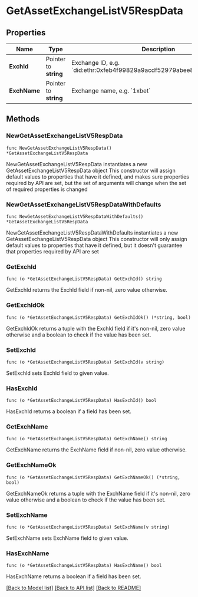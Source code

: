 # GetAssetExchangeListV5RespData

## Properties

Name | Type | Description | Notes
------------ | ------------- | ------------- | -------------
**ExchId** | Pointer to **string** | Exchange ID, e.g. &#x60;did:ethr:0xfeb4f99829a9acdf52979abee87e83addf22a7e1&#x60; | [optional] [default to ""]
**ExchName** | Pointer to **string** | Exchange name, e.g. &#x60;1xbet&#x60; | [optional] [default to ""]

## Methods

### NewGetAssetExchangeListV5RespData

`func NewGetAssetExchangeListV5RespData() *GetAssetExchangeListV5RespData`

NewGetAssetExchangeListV5RespData instantiates a new GetAssetExchangeListV5RespData object
This constructor will assign default values to properties that have it defined,
and makes sure properties required by API are set, but the set of arguments
will change when the set of required properties is changed

### NewGetAssetExchangeListV5RespDataWithDefaults

`func NewGetAssetExchangeListV5RespDataWithDefaults() *GetAssetExchangeListV5RespData`

NewGetAssetExchangeListV5RespDataWithDefaults instantiates a new GetAssetExchangeListV5RespData object
This constructor will only assign default values to properties that have it defined,
but it doesn't guarantee that properties required by API are set

### GetExchId

`func (o *GetAssetExchangeListV5RespData) GetExchId() string`

GetExchId returns the ExchId field if non-nil, zero value otherwise.

### GetExchIdOk

`func (o *GetAssetExchangeListV5RespData) GetExchIdOk() (*string, bool)`

GetExchIdOk returns a tuple with the ExchId field if it's non-nil, zero value otherwise
and a boolean to check if the value has been set.

### SetExchId

`func (o *GetAssetExchangeListV5RespData) SetExchId(v string)`

SetExchId sets ExchId field to given value.

### HasExchId

`func (o *GetAssetExchangeListV5RespData) HasExchId() bool`

HasExchId returns a boolean if a field has been set.

### GetExchName

`func (o *GetAssetExchangeListV5RespData) GetExchName() string`

GetExchName returns the ExchName field if non-nil, zero value otherwise.

### GetExchNameOk

`func (o *GetAssetExchangeListV5RespData) GetExchNameOk() (*string, bool)`

GetExchNameOk returns a tuple with the ExchName field if it's non-nil, zero value otherwise
and a boolean to check if the value has been set.

### SetExchName

`func (o *GetAssetExchangeListV5RespData) SetExchName(v string)`

SetExchName sets ExchName field to given value.

### HasExchName

`func (o *GetAssetExchangeListV5RespData) HasExchName() bool`

HasExchName returns a boolean if a field has been set.


[[Back to Model list]](../README.md#documentation-for-models) [[Back to API list]](../README.md#documentation-for-api-endpoints) [[Back to README]](../README.md)


